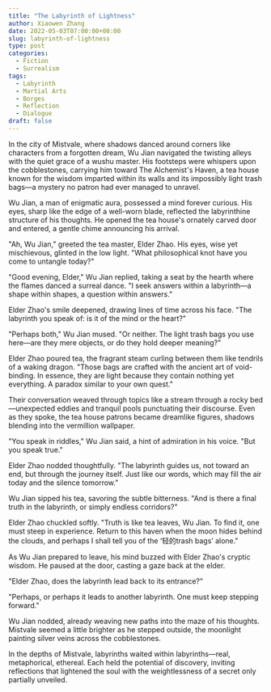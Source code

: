 ```yaml
---
title: "The Labyrinth of Lightness"
author: Xiaowen Zhang
date: 2022-05-03T07:00:00+08:00
slug: labyrinth-of-lightness
type: post
categories:
  - Fiction
  - Surrealism
tags:
  - Labyrinth
  - Martial Arts
  - Borges
  - Reflection
  - Dialogue
draft: false
---
```


In the city of Mistvale, where shadows danced around corners like characters from a forgotten dream, Wu Jian navigated the twisting alleys with the quiet grace of a wushu master. His footsteps were whispers upon the cobblestones, carrying him toward The Alchemist's Haven, a tea house known for the wisdom imparted within its walls and its impossibly light trash bags—a mystery no patron had ever managed to unravel.

Wu Jian, a man of enigmatic aura, possessed a mind forever curious. His eyes, sharp like the edge of a well-worn blade, reflected the labyrinthine structure of his thoughts. He opened the tea house's ornately carved door and entered, a gentle chime announcing his arrival.

"Ah, Wu Jian," greeted the tea master, Elder Zhao. His eyes, wise yet mischievous, glinted in the low light. "What philosophical knot have you come to untangle today?"

"Good evening, Elder," Wu Jian replied, taking a seat by the hearth where the flames danced a surreal dance. "I seek answers within a labyrinth—a shape within shapes, a question within answers."

Elder Zhao's smile deepened, drawing lines of time across his face. "The labyrinth you speak of: is it of the mind or the heart?"

"Perhaps both," Wu Jian mused. "Or neither. The light trash bags you use here—are they mere objects, or do they hold deeper meaning?"

Elder Zhao poured tea, the fragrant steam curling between them like tendrils of a waking dragon. "Those bags are crafted with the ancient art of void-binding. In essence, they are light because they contain nothing yet everything. A paradox similar to your own quest."

Their conversation weaved through topics like a stream through a rocky bed—unexpected eddies and tranquil pools punctuating their discourse. Even as they spoke, the tea house patrons became dreamlike figures, shadows blending into the vermillion wallpaper.

"You speak in riddles," Wu Jian said, a hint of admiration in his voice. "But you speak true."

Elder Zhao nodded thoughtfully. "The labyrinth guides us, not toward an end, but through the journey itself. Just like our words, which may fill the air today and the silence tomorrow."

Wu Jian sipped his tea, savoring the subtle bitterness. "And is there a final truth in the labyrinth, or simply endless corridors?"

Elder Zhao chuckled softly. "Truth is like tea leaves, Wu Jian. To find it, one must steep in experience. Return to this haven when the moon hides behind the clouds, and perhaps I shall tell you of the ‘轻的trash bags’ alone."

As Wu Jian prepared to leave, his mind buzzed with Elder Zhao's cryptic wisdom. He paused at the door, casting a gaze back at the elder.

"Elder Zhao, does the labyrinth lead back to its entrance?"

"Perhaps, or perhaps it leads to another labyrinth. One must keep stepping forward."

Wu Jian nodded, already weaving new paths into the maze of his thoughts. Mistvale seemed a little brighter as he stepped outside, the moonlight painting silver veins across the cobblestones.

In the depths of Mistvale, labyrinths waited within labyrinths—real, metaphorical, ethereal. Each held the potential of discovery, inviting reflections that lightened the soul with the weightlessness of a secret only partially unveiled.